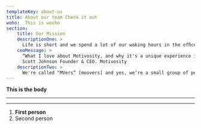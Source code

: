 ```yaml
---
templateKey: about-us
title: About our team Check it out
woho:  This is wooho
section:
    title: Our Mission
    descriptionOne: >
      Life is short and we spend a lot of our waking hours in the ofﬁce. We think that life at work can and should be just as meaningful and satisifying as life off the clock. Everything we do is designed to lead to this end.
    ceoMessage: >
      “What I love about Motivosity, and why it's a unique experience in my career, is that every day we get this huge amount of appreciation from our customers and their employees. Every day I'm grateful that we can do something that makes people happier to be where they are"
      Scott Johnson Founder & CEO. Motivosity
    descriptionTwo: >
      We're called "MVers” [moovers] and yes, we’re a small group of people who aim to move the world. Each one of us at Motivosity is here primarily because they care improving the value of the workplace in people's lives.
---
```

**This is the body**

****

****

1. **First person**
2. Second person
